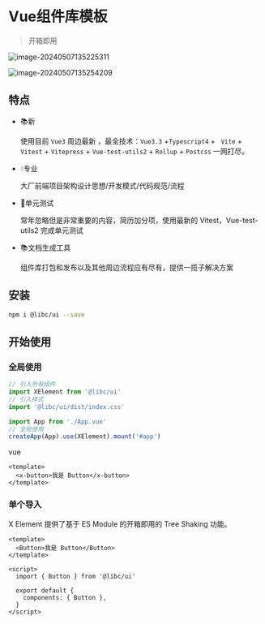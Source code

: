# Vue组件库模板

> 开箱即用



![image-20240507135225311](https://qn.huat.xyz/mac/202405071352780.png)



![image-20240507135254209](https://qn.huat.xyz/mac/202405071352240.png)



## 特点

- 📚新

  使用目前 `Vue3` 周边最新 ，最全技术：`Vue3.3` +`Typescript4` + ` Vite` + `Vitest` + `Vitepress` + `Vue-test-utils2` + `Rollup` +  `Postcss` 一网打尽。

- 💧专业

  大厂前端项目架构设计思想/开发模式/代码规范/流程

- 🌹单元测试

  常年忽略但是非常重要的内容，简历加分项，使用最新的 Vitest，Vue-test-utils2 完成单元测试

- 📚文档生成工具

  组件库打包和发布以及其他周边流程应有尽有，提供一揽子解决方案



## 安装

```bash
npm i @libc/ui --save
```



## 开始使用

### **全局使用**

```ts
// 引入所有组件
import XElement from '@libc/ui'
// 引入样式
import '@libc/ui/dist/index.css'

import App from './App.vue'
// 全局使用
createApp(App).use(XElement).mount('#app')
```

vue

```vue
<template>
  <x-button>我是 Button</x-button>
</template>
```

### **单个导入**

X Element 提供了基于 ES Module 的开箱即用的 Tree Shaking 功能。

```vue
<template>
  <Button>我是 Button</Button>
</template>

<script>
  import { Button } from '@libc/ui'
  
  export default {
    components: { Button },
  }
</script>
```
